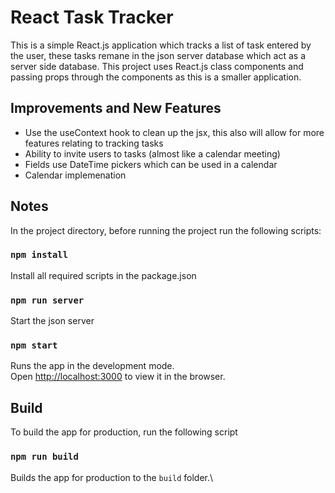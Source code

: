 # React Task Tracker

This is a simple React.js application which tracks a list of task entered by the user, these tasks remane in the json server database which act as a server side database. This project uses React.js class components and passing props through the components as this is a smaller application.

## Improvements and New Features

- Use the useContext hook to clean up the jsx, this also will allow for more features relating to tracking tasks
- Ability to invite users to tasks (almost like a calendar meeting)
- Fields use DateTime pickers which can be used in a calendar
- Calendar implemenation

## Notes

In the project directory, before running the project run the following scripts:

### `npm install`

Install all required scripts in the package.json

### `npm run server`

Start the json server

### `npm start`

Runs the app in the development mode.\
Open [http://localhost:3000](http://localhost:3000) to view it in the browser.

## Build

To build the app for production, run the following script

### `npm run build`

Builds the app for production to the `build` folder.\
